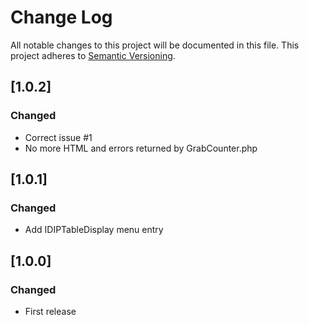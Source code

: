 # Change Log
All notable changes to this project will be documented in this file.
This project adheres to [Semantic Versioning](http://semver.org/).

## [1.0.2]

### Changed

* Correct issue #1
* No more HTML and errors returned by GrabCounter.php

## [1.0.1]

### Changed

* Add IDIPTableDisplay menu entry

## [1.0.0]

### Changed

* First release
